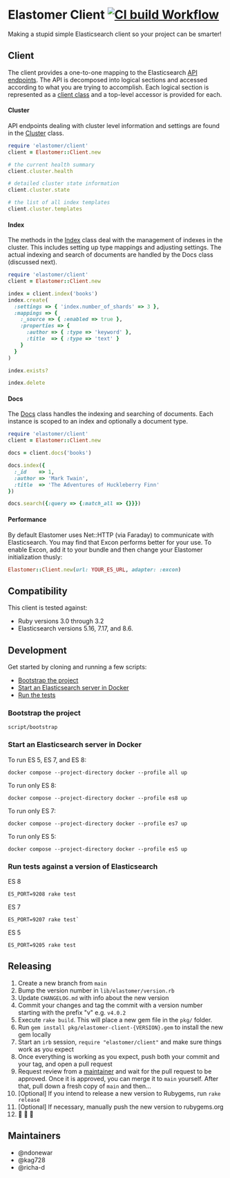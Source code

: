 # Elastomer Client [![CI build Workflow](https://github.com/github/elastomer-client/actions/workflows/main.yml/badge.svg)](https://github.com/github/elastomer-client/actions/workflows/main.yml)

Making a stupid simple Elasticsearch client so your project can be smarter!

## Client

The client provides a one-to-one mapping to the Elasticsearch [API
endpoints](https://www.elastic.co/guide/en/elasticsearch/reference/current/index.html).
The API is decomposed into logical sections and accessed according to what you
are trying to accomplish. Each logical section is represented as a [client
class](lib/elastomer/client) and a top-level accessor is provided for each.

#### Cluster

API endpoints dealing with cluster level information and settings are found in
the [Cluster](lib/elastomer/client/cluster.rb) class.

```ruby
require 'elastomer/client'
client = Elastomer::Client.new

# the current health summary
client.cluster.health

# detailed cluster state information
client.cluster.state

# the list of all index templates
client.cluster.templates
```

#### Index

The methods in the [Index](lib/elastomer/client/index.rb) class deal with the
management of indexes in the cluster. This includes setting up type mappings
and adjusting settings. The actual indexing and search of documents are
handled by the Docs class (discussed next).

```ruby
require 'elastomer/client'
client = Elastomer::Client.new

index = client.index('books')
index.create(
  :settings => { 'index.number_of_shards' => 3 },
  :mappings => {
    :_source => { :enabled => true },
    :properties => {
      :author => { :type => 'keyword' },
      :title  => { :type => 'text' }
    }
  }
)

index.exists?

index.delete
```

#### Docs

The [Docs](lib/elastomer/client/docs.rb) class handles the indexing and
searching of documents. Each instance is scoped to an index and optionally a
document type.

```ruby
require 'elastomer/client'
client = Elastomer::Client.new

docs = client.docs('books')

docs.index({
  :_id    => 1,
  :author => 'Mark Twain',
  :title  => 'The Adventures of Huckleberry Finn'
})

docs.search({:query => {:match_all => {}}})
```

#### Performance

By default Elastomer uses Net::HTTP (via Faraday) to communicate with
Elasticsearch. You may find that Excon performs better for your use. To enable
Excon, add it to your bundle and then change your Elastomer initialization
thusly:

```ruby
Elastomer::Client.new(url: YOUR_ES_URL, adapter: :excon)
```

## Compatibility

This client is tested against:

- Ruby versions 3.0 through 3.2
- Elasticsearch versions 5.16, 7.17, and 8.6.

## Development

Get started by cloning and running a few scripts:

- [Bootstrap the project](#bootstrap-the-project)
- [Start an Elasticsearch server in Docker](#start-an-elasticsearch-server-in-docker)
- [Run the tests](#run-tests-against-a-version-of-elasticsearch)

### Bootstrap the project

```
script/bootstrap
```

### Start an Elasticsearch server in Docker

To run ES 5, ES 7, and ES 8:
```
docker compose --project-directory docker --profile all up
```

To run only ES 8:
```
docker compose --project-directory docker --profile es8 up
```

To run only ES 7:
```
docker compose --project-directory docker --profile es7 up
```

To run only ES 5:
```
docker compose --project-directory docker --profile es5 up
```

### Run tests against a version of Elasticsearch

ES 8
```
ES_PORT=9208 rake test
```

ES 7
```
ES_PORT=9207 rake test`
```

ES 5
```
ES_PORT=9205 rake test
```

## Releasing

1. Create a new branch from `main`
1. Bump the version number in `lib/elastomer/version.rb`
1. Update `CHANGELOG.md` with info about the new version
1. Commit your changes and tag the commit with a version number starting with the prefix "v" e.g. `v4.0.2`
1. Execute `rake build`. This will place a new gem file in the `pkg/` folder.
1. Run `gem install pkg/elastomer-client-{VERSION}.gem` to install the new gem locally
1. Start an `irb` session, `require "elastomer/client"` and make sure things work as you expect
1. Once everything is working as you expect, push both your commit and your tag, and open a pull request
1. Request review from a [maintainer](#maintainers) and wait for the pull request to be approved. Once it is approved, you can merge it to `main` yourself. After that, pull down a fresh copy of `main` and then...
1. [Optional] If you intend to release a new version to Rubygems, run `rake release`
1. [Optional] If necessary, manually push the new version to rubygems.org
1. 🕺 💃 🎉

## Maintainers

- @ndonewar
- @kag728
- @richa-d
